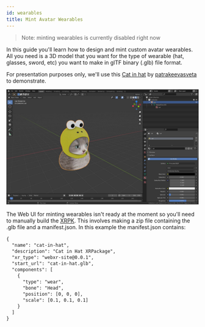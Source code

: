 ```yaml
---
id: wearables 
title: Mint Avatar Wearables 
---
```


> Note: minting wearables is currently disabled right now

In this guide you'll learn how to design and mint custom avatar wearables. All you need is a 3D model that you want for the type of wearable (hat, glasses, sword, etc) you want to make in glTF binary (.glb) file format. 

For presentation purposes only, we'll use this [Cat in hat](https://sketchfab.com/3d-models/cat-in-hat-a5301f9e3045462f8b023c20b7a1b2f2) by [patrakeevasveta](https://sketchfab.com/patrakeevasveta) to demonstrate.

![Cat in hat](/img/cathat.jpg)

The Web UI for minting wearables isn't ready at the moment so you'll need to manually build the [XRPK](https://docs.webaverse.com/docs/create/creating-an-xrpk). This involves making a zip file containing the .glb file and a manifest.json. In this example the manifest.json contains:

```
{
  "name": "cat-in-hat",
  "description": "Cat in Hat XRPackage",
  "xr_type": "webxr-site@0.0.1",
  "start_url": "cat-in-hat.glb",
  "components": [
    {
      "type": "wear",
      "bone": "Head",
      "position": [0, 0, 0],
      "scale": [0.1, 0.1, 0.1]
    }
  ]
}

```

